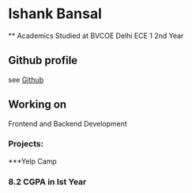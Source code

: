 # Ishank Bansal
** Academics
Studied at BVCOE Delhi
ECE 1 2nd Year

## Github profile
see [Github](https://github.com/Ish-bansal)

## Working on 
Frontend and Backend Development

### Projects:
***Yelp Camp
### 8.2 CGPA in Ist Year